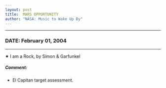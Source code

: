```yaml
---
layout: post
title:  MARS OPPORTUNITY
author: "NASA: Music to Wake Up By"
---
```


----
### DATE: February 01, 2004
----
✷ I am a Rock, by Simon & Garfunkel

##### Comment:
* El Capitan target assessment.
